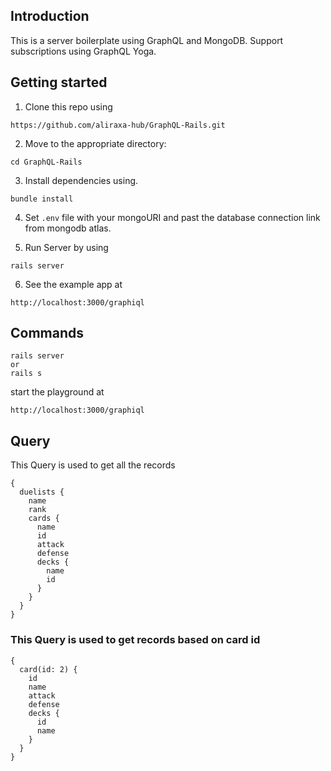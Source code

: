 ## Introduction

This is a server boilerplate using GraphQL and MongoDB. Support subscriptions using GraphQL Yoga. 

## Getting started

1. Clone this repo using
```
https://github.com/aliraxa-hub/GraphQL-Rails.git
```
2. Move to the appropriate directory: 
```
cd GraphQL-Rails
``` 
3. Install dependencies using.
```
bundle install
```
4. Set `.env` file with your mongoURI and past the database connection link from mongodb atlas.

5. Run Server by using
```
rails server
``` 
6. See the example app at 
```
http://localhost:3000/graphiql
```

## Commands

```
rails server
or
rails s
```
start the playground at 
```
http://localhost:3000/graphiql
```

## Query

This Query is used to get all the records
```
{
  duelists {
    name
    rank
    cards {
      name
      id
      attack
      defense
      decks {
        name
        id
      }
    }
  }
}

```

### This Query is used to get records based on card id
```
{
  card(id: 2) {
    id
    name
    attack
    defense
    decks {
      id
      name
    }
  }
}
```

